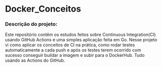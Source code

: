# Docker_Conceitos  

### Descrição do projeto:  

Este repositório contém os estudos feitos sobre Continuous Integration(CI) usando GitHub Actions e 
uma simples aplicação feita em Go. Nesse projeto vi como aplicar os conceitos de CI na prática, como rodar testes automaticamente a cada push e após os testes terem ocorrido com sucesso conseguir buildar a imagem e subir para o DockerHub. Tudo usando as Actions do GitHub. 



